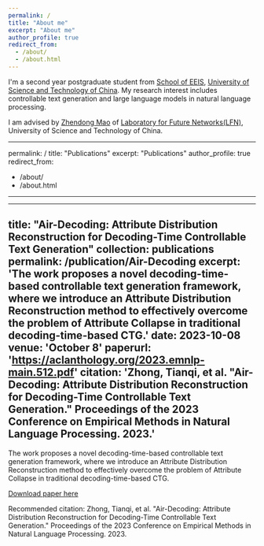 ```yaml
---
permalink: /
title: "About me"
excerpt: "About me"
author_profile: true
redirect_from: 
  - /about/
  - /about.html
---
```


I'm a second year postgraduate student from [School of EEIS](https://eeis.ustc.edu.cn/main.htm), [University of Science and Technology of China](https://www.ustc.edu.cn/). My research interest includes controllable text generation and large language models in natural language processing. 

I am advised by [Zhendong Mao](https://faculty.ustc.edu.cn/maozhendong/zh_CN/index.htm) of
[Laboratory for Future Networks(LFN)](https://lfn.ustc.edu.cn/main.htm), University of Science and Technology of China.

---
permalink: /
title: "Publications"
excerpt: "Publications"
author_profile: true
redirect_from: 
  - /about/
  - /about.html
---
---
title: "Air-Decoding: Attribute Distribution Reconstruction for Decoding-Time Controllable Text Generation"
collection: publications
permalink: /publication/Air-Decoding
excerpt: 'The work proposes a novel decoding-time-based controllable text generation framework, where we introduce an Attribute Distribution Reconstruction method to effectively overcome the problem of Attribute Collapse in traditional decoding-time-based CTG.'
date: 2023-10-08
venue: 'October 8'
paperurl: 'https://aclanthology.org/2023.emnlp-main.512.pdf'
citation: 'Zhong, Tianqi, et al. "Air-Decoding: Attribute Distribution Reconstruction for Decoding-Time Controllable Text Generation." Proceedings of the 2023 Conference on Empirical Methods in Natural Language Processing. 2023.'
---
The work proposes a novel decoding-time-based controllable text generation framework, where we introduce an Attribute Distribution Reconstruction method to effectively overcome the problem of Attribute Collapse in traditional decoding-time-based CTG.

[Download paper here](https://aclanthology.org/2023.emnlp-main.512.pdf)

Recommended citation: Zhong, Tianqi, et al. "Air-Decoding: Attribute Distribution Reconstruction for Decoding-Time Controllable Text Generation." Proceedings of the 2023 Conference on Empirical Methods in Natural Language Processing. 2023.

